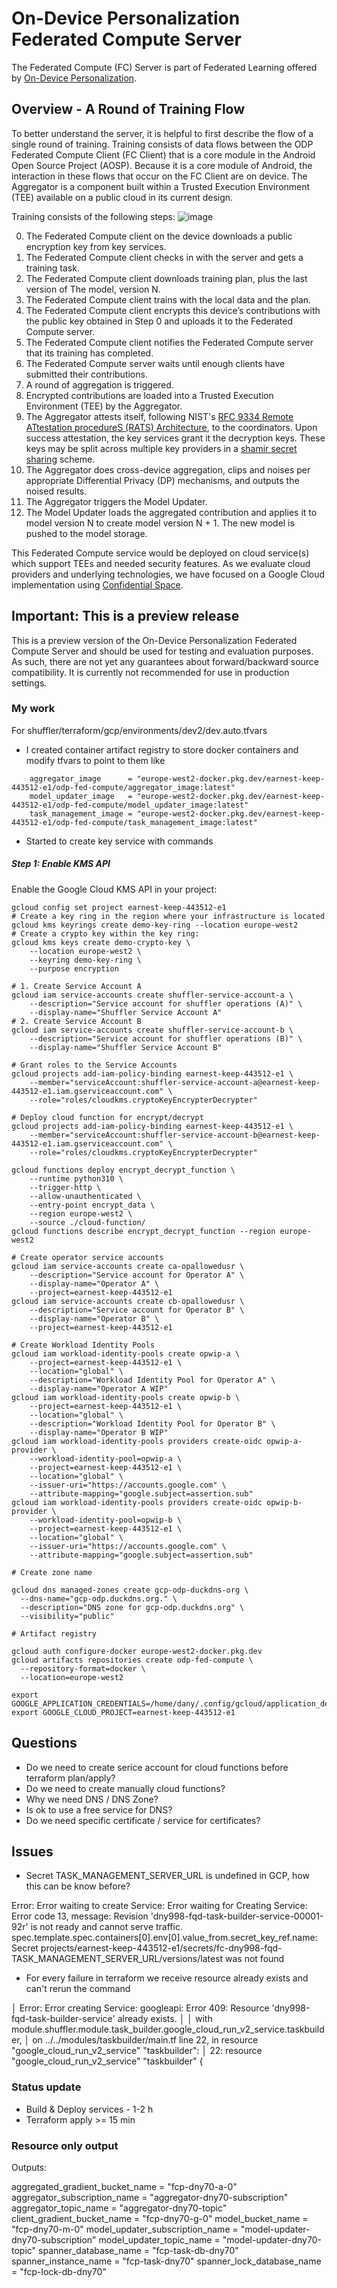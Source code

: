 # On-Device Personalization Federated Compute Server

The Federated Compute (FC) Server is part of Federated Learning offered by [On-Device Personalization](https://developers.google.com/privacy-sandbox/protections/on-device-personalization).

## Overview - A Round of Training Flow
To better understand the server, it is helpful to first describe the flow of a single round of training. Training consists of data flows between the ODP Federated Compute Client (FC Client) that is a core module in the Android Open Source Project (AOSP).  Because it is a core module of Android, the interaction in these flows that occur on the FC Client are on device.  The Aggregator is a component built within a Trusted Execution Environment (TEE) available on a public cloud in its current design.

Training consists of the following steps:
![image](docs/high-level-overview.png)

0. The Federated Compute client on the device downloads a public encryption key from key services.
1. The Federated Compute client checks in with the server and gets a training task.
2. The Federated Compute client downloads training plan, plus the last version of The model, version N.
3. The Federated Compute client trains with the local data and the plan.
4. The Federated Compute client encrypts this device’s contributions with the public key obtained in Step 0 and uploads it to the Federated Compute server.
5. The Federated Compute client notifies the Federated Compute server that its training has completed.
6. The Federated Compute server waits until enough clients have submitted their contributions.
7. A round of aggregation is triggered.
8. Encrypted contributions are loaded into a Trusted Execution Environment (TEE) by the Aggregator. 
9. The Aggregator attests itself, following NIST's [RFC 9334 Remote ATtestation procedureS (RATS) Architecture](https://www.rfc-editor.org/rfc/rfc9334), to the coordinators. Upon success attestation, the key services grant it the decryption keys. These keys may be split across multiple key providers in a [shamir secret sharing](https://en.wikipedia.org/wiki/Shamir%27s_secret_sharing) scheme.
10. The Aggregator does cross-device aggregation, clips and noises per appropriate Differential Privacy (DP) mechanisms, and outputs the noised results.
11. The Aggregator triggers the Model Updater.
12. The Model Updater loads the aggregated contribution and applies it to model version N to create model version N + 1. The new model is pushed to the model storage.


This Federated Compute service would be deployed on cloud service(s) which support TEEs and needed security features. As we evaluate cloud providers and underlying technologies, we have focused on a Google Cloud implementation using [Confidential Space](https://cloud.google.com/docs/security/confidential-space).

## Important: This is a preview release
This is a preview version of the On-Device Personalization Federated Compute Server and should be used for testing and evaluation purposes. As such, there are not yet any guarantees about forward/backward source compatibility. It is currently not recommended for use in production settings.



### My work


For shuffler/terraform/gcp/environments/dev2/dev.auto.tfvars
- I created container artifact registry to store docker containers and modify tfvars to point to them like
```shell
    aggregator_image      = "europe-west2-docker.pkg.dev/earnest-keep-443512-e1/odp-fed-compute/aggregator_image:latest"
    model_updater_image   = "europe-west2-docker.pkg.dev/earnest-keep-443512-e1/odp-fed-compute/model_updater_image:latest"
    task_management_image = "europe-west2-docker.pkg.dev/earnest-keep-443512-e1/odp-fed-compute/task_management_image:latest"
```

- Started to create key service with commands

##### Step 1: Enable KMS API
Enable the Google Cloud KMS API in your project:

```shell
gcloud config set project earnest-keep-443512-e1
# Create a key ring in the region where your infrastructure is located
gcloud kms keyrings create demo-key-ring --location europe-west2
# Create a crypto key within the key ring:
gcloud kms keys create demo-crypto-key \
    --location europe-west2 \
    --keyring demo-key-ring \
    --purpose encryption

# 1. Create Service Account A
gcloud iam service-accounts create shuffler-service-account-a \
    --description="Service account for shuffler operations (A)" \
    --display-name="Shuffler Service Account A"
# 2. Create Service Account B
gcloud iam service-accounts create shuffler-service-account-b \
    --description="Service account for shuffler operations (B)" \
    --display-name="Shuffler Service Account B"

# Grant roles to the Service Accounts
gcloud projects add-iam-policy-binding earnest-keep-443512-e1 \
    --member="serviceAccount:shuffler-service-account-a@earnest-keep-443512-e1.iam.gserviceaccount.com" \
    --role="roles/cloudkms.cryptoKeyEncrypterDecrypter"

# Deploy cloud function for encrypt/decrypt
gcloud projects add-iam-policy-binding earnest-keep-443512-e1 \
    --member="serviceAccount:shuffler-service-account-b@earnest-keep-443512-e1.iam.gserviceaccount.com" \
    --role="roles/cloudkms.cryptoKeyEncrypterDecrypter"

gcloud functions deploy encrypt_decrypt_function \
    --runtime python310 \
    --trigger-http \
    --allow-unauthenticated \
    --entry-point encrypt_data \
    --region europe-west2 \
    --source ./cloud-function/
gcloud functions describe encrypt_decrypt_function --region europe-west2

# Create operator service accounts
gcloud iam service-accounts create ca-opallowedusr \
    --description="Service account for Operator A" \
    --display-name="Operator A" \
    --project=earnest-keep-443512-e1
gcloud iam service-accounts create cb-opallowedusr \
    --description="Service account for Operator B" \
    --display-name="Operator B" \
    --project=earnest-keep-443512-e1

# Create Workload Identity Pools
gcloud iam workload-identity-pools create opwip-a \
    --project=earnest-keep-443512-e1 \
    --location="global" \
    --description="Workload Identity Pool for Operator A" \
    --display-name="Operator A WIP"
gcloud iam workload-identity-pools create opwip-b \
    --project=earnest-keep-443512-e1 \
    --location="global" \
    --description="Workload Identity Pool for Operator B" \
    --display-name="Operator B WIP"
gcloud iam workload-identity-pools providers create-oidc opwip-a-provider \
    --workload-identity-pool=opwip-a \
    --project=earnest-keep-443512-e1 \
    --location="global" \
    --issuer-uri="https://accounts.google.com" \
    --attribute-mapping="google.subject=assertion.sub"
gcloud iam workload-identity-pools providers create-oidc opwip-b-provider \
    --workload-identity-pool=opwip-b \
    --project=earnest-keep-443512-e1 \
    --location="global" \
    --issuer-uri="https://accounts.google.com" \
    --attribute-mapping="google.subject=assertion.sub"

# Create zone name

gcloud dns managed-zones create gcp-odp-duckdns-org \
  --dns-name="gcp-odp.duckdns.org." \
  --description="DNS zone for gcp-odp.duckdns.org" \
  --visibility="public"

# Artifact registry

gcloud auth configure-docker europe-west2-docker.pkg.dev
gcloud artifacts repositories create odp-fed-compute \
  --repository-format=docker \
  --location=europe-west2

export GOOGLE_APPLICATION_CREDENTIALS=/home/dany/.config/gcloud/application_default_credentials.json
export GOOGLE_CLOUD_PROJECT=earnest-keep-443512-e1
```

## Questions
- Do we need to create serice account for cloud functions before terraform plan/apply?
- Do we need to create manually cloud functions?
- Why we need DNS / DNS Zone?
- Is ok to use a free service for DNS?
- Do we need specific certificate / service for certificates?


## Issues

 - Secret TASK_MANAGEMENT_SERVER_URL is undefined in GCP, how this can be know before?

 Error: Error waiting to create Service: Error waiting for Creating Service: Error code 13, message: Revision 'dny998-fqd-task-builder-service-00001-92r' is not ready and cannot serve traffic. spec.template.spec.containers[0].env[0].value_from.secret_key_ref.name: Secret projects/earnest-keep-443512-e1/secrets/fc-dny998-fqd-TASK_MANAGEMENT_SERVER_URL/versions/latest was not found



 - For every failure in terraform we receive resource already exists and can't rerun the command

 │ Error: Error creating Service: googleapi: Error 409: Resource 'dny998-fqd-task-builder-service' already exists.
│ 
│   with module.shuffler.module.task_builder.google_cloud_run_v2_service.taskbuilder,
│   on ../../modules/taskbuilder/main.tf line 22, in resource "google_cloud_run_v2_service" "taskbuilder":
│   22: resource "google_cloud_run_v2_service" "taskbuilder" {


 ### Status update
- Build & Deploy services - 1-2 h
- Terraform apply >= 15 min



### Resource only output
Outputs:

aggregated_gradient_bucket_name = "fcp-dny70-a-0"
aggregator_subscription_name = "aggregator-dny70-subscription"
aggregator_topic_name = "aggregator-dny70-topic"
client_gradient_bucket_name = "fcp-dny70-g-0"
model_bucket_name = "fcp-dny70-m-0"
model_updater_subscription_name = "model-updater-dny70-subscription"
model_updater_topic_name = "model-updater-dny70-topic"
spanner_database_name = "fcp-task-db-dny70"
spanner_instance_name = "fcp-task-dny70"
spanner_lock_database_name = "fcp-lock-db-dny70"